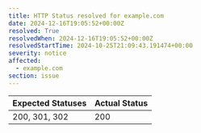 ```yaml
---
title: HTTP Status resolved for example.com
date: 2024-12-16T19:05:52+00:00Z
resolved: True
resolvedWhen: 2024-12-16T19:05:52+00:00Z
resolvedStartTime: 2024-10-25T21:09:43.191474+00:00
severity: notice
affected:
  - example.com
section: issue
---
```


| Expected Statuses | Actual Status  |
|-------------------|----------------|
| 200, 301, 302 | 200 |
